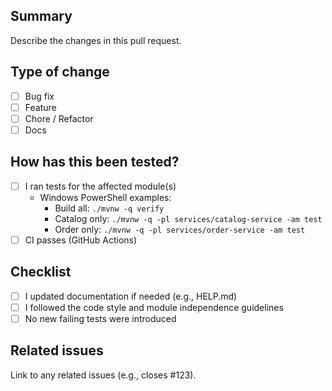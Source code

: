 ## Summary

Describe the changes in this pull request.

## Type of change

- [ ] Bug fix
- [ ] Feature
- [ ] Chore / Refactor
- [ ] Docs

## How has this been tested?

- [ ] I ran tests for the affected module(s)
  - Windows PowerShell examples:
    - Build all: `./mvnw -q verify`
    - Catalog only: `./mvnw -q -pl services/catalog-service -am test`
    - Order only: `./mvnw -q -pl services/order-service -am test`
- [ ] CI passes (GitHub Actions)

## Checklist

- [ ] I updated documentation if needed (e.g., HELP.md)
- [ ] I followed the code style and module independence guidelines
- [ ] No new failing tests were introduced

## Related issues

Link to any related issues (e.g., closes #123).
